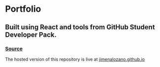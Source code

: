 # Portfolio
## Built using React and tools from GitHub Student Developer Pack.
### [Source](https://github.com/Anupam-dagar/GitHub-Education-Portfolio)

The hosted version of this repository is live at [jimenalozano.github.io](https://jimenalozano.github.io)
